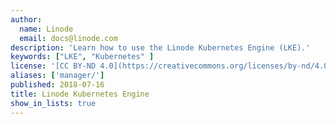 ```yaml
---
author:
  name: Linode
  email: docs@linode.com
description: 'Learn how to use the Linode Kubernetes Engine (LKE).'
keywords: ["LKE", "Kubernetes" ]
license: '[CC BY-ND 4.0](https://creativecommons.org/licenses/by-nd/4.0)'
aliases: ['manager/']
published: 2018-07-16
title: Linode Kubernetes Engine
show_in_lists: true
---
```




